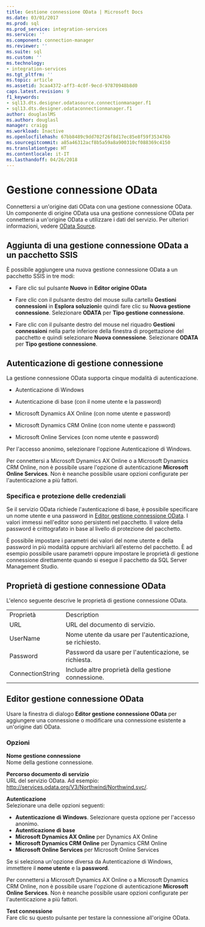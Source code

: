 ```yaml
---
title: Gestione connessione OData | Microsoft Docs
ms.date: 03/01/2017
ms.prod: sql
ms.prod_service: integration-services
ms.service: ''
ms.component: connection-manager
ms.reviewer: ''
ms.suite: sql
ms.custom: ''
ms.technology:
- integration-services
ms.tgt_pltfrm: ''
ms.topic: article
ms.assetid: 3caa4372-aff3-4c0f-9ecd-97870948b8d0
caps.latest.revision: 9
f1_keywords:
- sql13.dts.designer.odatasource.connectionmanager.f1
- sql13.dts.designer.odataconnectionmanager.f1
author: douglaslMS
ms.author: douglasl
manager: craigg
ms.workload: Inactive
ms.openlocfilehash: 67bb8489c9dd702f26f8d17ec85e8f59f353476b
ms.sourcegitcommit: a85a46312acf8b5a59a8a900310cf088369c4150
ms.translationtype: HT
ms.contentlocale: it-IT
ms.lasthandoff: 04/26/2018
---
```

# <a name="odata-connection-manager"></a>Gestione connessione OData
 Connettersi a un'origine dati OData con una gestione connessione OData. Un componente di origine OData usa una gestione connessione OData per connettersi a un'origine OData e utilizzare i dati del servizio. Per ulteriori informazioni, vedere [OData Source](../../integration-services/data-flow/odata-source.md).  
  
## <a name="adding-an-odata-connection-manager-to-an-ssis-package"></a>Aggiunta di una gestione connessione OData a un pacchetto SSIS  
 È possibile aggiungere una nuova gestione connessione OData a un pacchetto SSIS in tre modi:  
  
-   Fare clic sul pulsante **Nuovo** in **Editor origine OData**  
  
-   Fare clic con il pulsante destro del mouse sulla cartella **Gestioni connessioni** in **Esplora soluzioni**e quindi fare clic su **Nuova gestione connessione**. Selezionare **ODATA** per **Tipo gestione connessione**.  
  
-   Fare clic con il pulsante destro del mouse nel riquadro **Gestioni connessioni** nella parte inferiore della finestra di progettazione del pacchetto e quindi selezionare **Nuova connessione**. Selezionare **ODATA** per **Tipo gestione connessione**.  
  
## <a name="connection-manager-authentication"></a>Autenticazione di gestione connessione  
 La gestione connessione OData supporta cinque modalità di autenticazione.  
  
-   Autenticazione di Windows  
  
-   Autenticazione di base (con il nome utente e la password)  

-   Microsoft Dynamics AX Online (con nome utente e password)
  
-   Microsoft Dynamics CRM Online (con nome utente e password)
  
-   Microsoft Online Services (con nome utente e password)  
  
Per l'accesso anonimo, selezionare l'opzione Autenticazione di Windows.  

Per connettersi a Microsoft Dynamics AX Online o a Microsoft Dynamics CRM Online, non è possibile usare l'opzione di autenticazione **Microsoft Online Services**. Non è neanche possibile usare opzioni configurate per l'autenticazione a più fattori.
  
### <a name="specifying-and-securing-credentials"></a>Specifica e protezione delle credenziali  
 Se il servizio OData richiede l'autenticazione di base, è possibile specificare un nome utente e una password in [Editor gestione connessione OData](../../integration-services/connection-manager/odata-connection-manager-editor.md). I valori immessi nell'editor sono persistenti nel pacchetto. Il valore della password è crittografato in base al livello di protezione del pacchetto.  
  
 È possibile impostare i parametri dei valori del nome utente e della password in più modalità oppure archiviarli all'esterno del pacchetto. È ad esempio possibile usare parametri oppure impostare le proprietà di gestione connessione direttamente quando si esegue il pacchetto da SQL Server Management Studio.  
  
## <a name="odata-connection-manager-properties"></a>Proprietà di gestione connessione OData  
 L'elenco seguente descrive le proprietà di gestione connessione OData.  
  
|||  
|-|-|  
|Proprietà|Description|  
|URL|URL del documento di servizio.|  
|UserName|Nome utente da usare per l'autenticazione, se richiesto.|  
|Password|Password da usare per l'autenticazione, se richiesta.|  
|ConnectionString|Include altre proprietà della gestione connessione.|  
  
## <a name="odata-connection-manager-editor"></a>Editor gestione connessione OData
  Usare la finestra di dialogo **Editor gestione connessione OData** per aggiungere una connessione o modificare una connessione esistente a un'origine dati OData.  
  
### <a name="options"></a>Opzioni  
 **Nome gestione connessione**  
 Nome della gestione connessione.  
  
 **Percorso documento di servizio**  
 URL del servizio OData. Ad esempio: http://services.odata.org/V3/Northwind/Northwind.svc/.  
  
 **Autenticazione**  
Selezionare una delle opzioni seguenti:
-   **Autenticazione di Windows**. Selezionare questa opzione per l'accesso anonimo.
-   **Autenticazione di base** 
-   **Microsoft Dynamics AX Online** per Dynamics AX Online
-   **Microsoft Dynamics CRM Online** per Dynamics CRM Online
-   **Microsoft Online Services** per Microsoft Online Services

Se si seleziona un'opzione diversa da Autenticazione di Windows, immettere il **nome utente** e la **password**. 

Per connettersi a Microsoft Dynamics AX Online o a Microsoft Dynamics CRM Online, non è possibile usare l'opzione di autenticazione **Microsoft Online Services**. Non è neanche possibile usare opzioni configurate per l'autenticazione a più fattori.

 **Test connessione**  
 Fare clic su questo pulsante per testare la connessione all'origine OData.  
